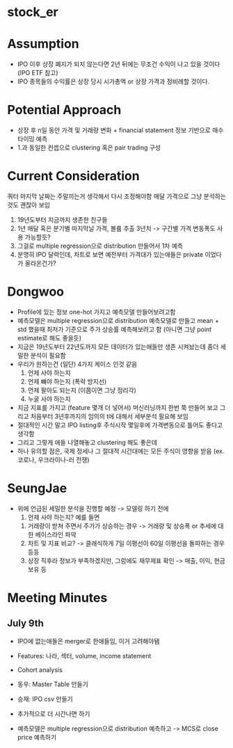# stock_er


# Assumption
  - IPO 이후 상장 폐지가 되지 않는다면 2년 뒤에는 무조건 수익이 나고 있을 것이다 (IPO ETF 참고)
  - IPO 종목들의 수익률은 상장 당시 시가총액 or 상장 가격과 정비례할 것이다.

# Potential Approach
  - 상장 후 n일 동안 가격 및 거래량 변화 + financial statement 정보 기반으로 매수 타이밍 예측
  - 1.과 동일한 컨셉으로 clustering 혹은 pair trading 구성
    
# Current Consideration

    
  쿼터 마지막 날짜는 주말끼는거 생각해서 다시 조정해야함 
  매달 가격으로 그냥 분석하는것도 괜찮아 보임 
  
  1. 19년도부터 지금까지 생존한 친구들
  2. 1년 매달 혹은 분기별 마지막날 가격, 볼륨 추출 3년치     -> 구간별 가격 변동폭도 사용 가능할듯? 
  3. 그걸로 multiple regression으로 distribution 만들어서 1차 예측 
  4. 분명히 IPO 달력인데, 차트로 보면 예전부터 가격대가 있는애들은 private 이었다가 올라온건가?

  
# Dongwoo
  - Profile에 있는 정보 one-hot 가지고 예측모델 만들어보려고함 
  - 예측모델은 multiple regression으로 distribution 예측모델로 만들고 mean + std 했을때 최저가 기준으로 주가 상승률 예측해보려고 함 (아니면 그냥 point estimate로 해도 좋을듯)
  - 지금은 19년도부터 22년도까지 모든 데이터가 있는애들만 생존 시켜놨는데 좀더 세밀한 분석이 필요함
  - 우리가 원하는건 (일단) 4가지 케이스 인것 같음
    1. 언제 사야 하는지
    2. 언제 뺴야 하는지 (폭락 방지선)
    3. 언제 팔아도 되는지 (이쯤이면 그냥 정리각)
    4. 누굴 사야 하는지
  - 지금 지표를 가지고 (feature 몇개 더 넣어서) 머신러닝까지 한번 쭉 만들어 보고 그리고 처음부터 3년후까지의 임의의 t에 대해서 세부분석 필요해 보임
  - 절대적인 시간 말고 IPO listing후 주식시작 몇일후에 가격변동으로 틀어도 좋다고 생각함
  - 그리고 그렇게 애들 나열해놓고 clustering 해도 좋은데
  - 하나 유의할 점은, 국제 정세나 그 절대적 시간대에는 모든 주식이 영향을 받음 (ex. 코로나, 우크라이나-러 전쟁)

# SeungJae
  - 위에 언급된 세밀한 분석을 진행할 예정 -> 모델링 하기 전에
    1. 언제 사야 하는지? 예를 들면
      1) 거래량이 받쳐 주면서 주가가 상승하는 경우 -> 거래량 및 상승폭 or 추세에 대한 베이스라인 파악
      2) 차트 및 지표 비교? -> 클래식하게 7일 이평선이 60일 이평선을 돌파하는 경우 등등
      3) 상장 직후라 정보가 부족하겠지만, 그럼에도 재무제표 확인 -> 매출, 이익, 현금 보유 등



# Meeting Minutes

## July 9th
-  IPO에 없는애들은 merger로 한애들임, 이거 고려해야됌
-  Features: 나라, 섹터,  volume, income statement
-  Cohort analysis
-  동우: Master Table 만들기
-  승재: IPO csv 만들기
-  추가적으로 더 시간나면 하기

-  예측모델은 multiple regression으로 distribution 예측하고 -> MCS로 close price 예측하기
